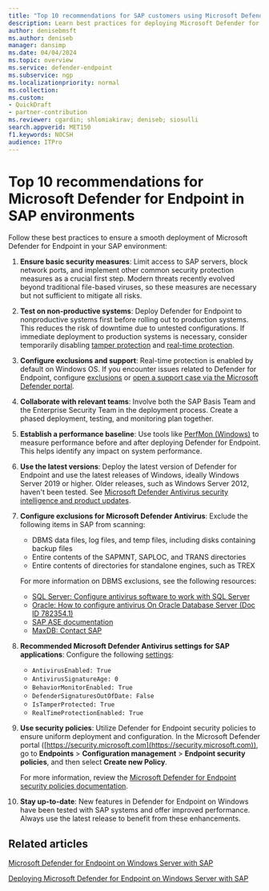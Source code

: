 ```yaml
---  
title: "Top 10 recommendations for SAP customers using Microsoft Defender for Endpoint"  
description: Learn best practices for deploying Microsoft Defender for Endpoint on Windows Server in SAP environments. 
author: denisebmsft
ms.author: deniseb  
manager: dansimp
ms.date: 04/04/2024
ms.topic: overview 
ms.service: defender-endpoint  
ms.subservice: ngp
ms.localizationpriority: normal 
ms.collection:  
ms.custom: 
- QuickDraft  
- partner-contribution
ms.reviewer: cgardin; shlomiakirav; deniseb; siosulli  
search.appverid: MET150  
f1.keywords: NOCSH
audience: ITPro
---  
```


# Top 10 recommendations for Microsoft Defender for Endpoint in SAP environments

Follow these best practices to ensure a smooth deployment of Microsoft Defender for Endpoint in your SAP environment:

1. **Ensure basic security measures**: Limit access to SAP servers, block network ports, and implement other common security protection measures as a crucial first step. Modern threats recently evolved beyond traditional file-based viruses, so these measures are necessary but not sufficient to mitigate all risks.

2. **Test on non-productive systems**: Deploy Defender for Endpoint to nonproductive systems first before rolling out to production systems. This reduces the risk of downtime due to untested configurations. If immediate deployment to production systems is necessary, consider temporarily disabling [tamper protection](prevent-changes-to-security-settings-with-tamper-protection.md) and [real-time protection](configure-real-time-protection-microsoft-defender-antivirus.md).

3. **Configure exclusions and support**: Real-time protection is enabled by default on Windows OS. If you encounter issues related to Defender for Endpoint, configure [exclusions](defender-endpoint-antivirus-exclusions.md) or [open a support case via the Microsoft Defender portal](contact-support.md).

4. **Collaborate with relevant teams**: Involve both the SAP Basis Team and the Enterprise Security Team in the deployment process. Create a phased deployment, testing, and monitoring plan together.

5. **Establish a performance baseline**: Use tools like [PerfMon (Windows)](/windows-server/administration/windows-commands/perfmon) to measure performance before and after deploying Defender for Endpoint. This helps identify any impact on system performance.

6. **Use the latest versions**: Deploy the latest version of Defender for Endpoint and use the latest releases of Windows, ideally Windows Server 2019 or higher. Older releases, such as Windows Server 2012, haven't been tested. See [Microsoft Defender Antivirus security intelligence and product updates](microsoft-defender-antivirus-updates.md).

7. **Configure exclusions for Microsoft Defender Antivirus**: Exclude the following items in SAP from scanning:

   - DBMS data files, log files, and temp files, including disks containing backup files
   - Entire contents of the SAPMNT, SAPLOC, and TRANS directories
   - Entire contents of directories for standalone engines, such as TREX

    For more information on DBMS exclusions, see the following resources:

      - [SQL Server: Configure antivirus software to work with SQL Server](/troubleshoot/sql/database-engine/security/antivirus-and-sql-server)
      - [Oracle: How to configure antivirus On Oracle Database Server (Doc ID 782354.1)](https://support.oracle.com/knowledge/Oracle%20Database%20Products/782354_1.html)
      - [SAP ASE documentation](https://help.sap.com/docs/SUPPORT_CONTENT/sybase/3362697907.html)
      - [MaxDB: Contact SAP](https://help.sap.com/docs/SUPPORT_CONTENT/sybase/3362697907.html)

8. **Recommended Microsoft Defender Antivirus settings for SAP applications**: Configure the following [settings](/powershell/module/defender/set-mppreference):

   - `AntivirusEnabled: True`
   - `AntivirusSignatureAge: 0`
   - `BehaviorMonitorEnabled: True`
   - `DefenderSignaturesOutOfDate: False`
   - `IsTamperProtected: True`
   - `RealTimeProtectionEnabled: True`

9. **Use security policies**: Utilize Defender for Endpoint security policies to ensure uniform deployment and configuration. In the Microsoft Defender portal ([https://security.microsoft.com](https://security.microsoft.com)), go to **Endpoints** > **Configuration management** > **Endpoint security policies**, and then select **Create new Policy**. 

   For more information, review the [Microsoft Defender for Endpoint security policies documentation](/microsoft-365/security/defender-endpoint/manage-security-policies).

10. **Stay up-to-date**: New features in Defender for Endpoint on Windows have been tested with SAP systems and offer improved performance. Always use the latest release to benefit from these enhancements.

## Related articles

[Microsoft Defender for Endpoint on Windows Server with SAP](mde-sap-windows-server.md)

[Deploying Microsoft Defender for Endpoint on Windows Server with SAP](mde-sap-deploy.md)